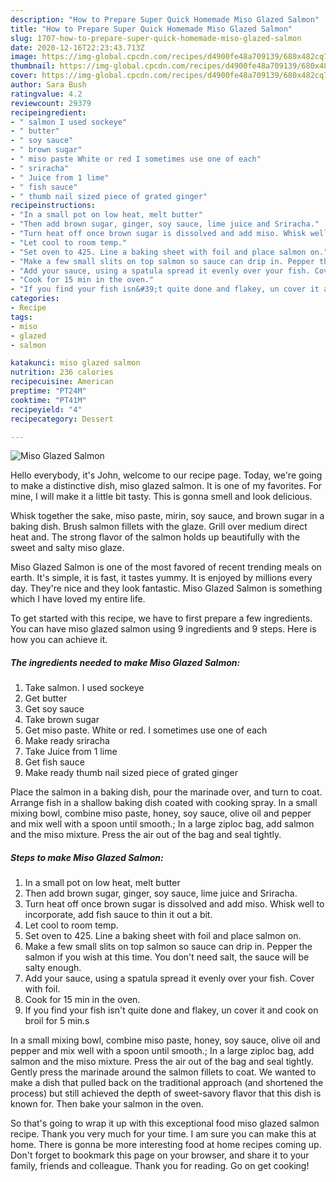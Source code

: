```yaml
---
description: "How to Prepare Super Quick Homemade Miso Glazed Salmon"
title: "How to Prepare Super Quick Homemade Miso Glazed Salmon"
slug: 1707-how-to-prepare-super-quick-homemade-miso-glazed-salmon
date: 2020-12-16T22:23:43.713Z
image: https://img-global.cpcdn.com/recipes/d4900fe48a709139/680x482cq70/miso-glazed-salmon-recipe-main-photo.jpg
thumbnail: https://img-global.cpcdn.com/recipes/d4900fe48a709139/680x482cq70/miso-glazed-salmon-recipe-main-photo.jpg
cover: https://img-global.cpcdn.com/recipes/d4900fe48a709139/680x482cq70/miso-glazed-salmon-recipe-main-photo.jpg
author: Sara Bush
ratingvalue: 4.2
reviewcount: 29379
recipeingredient:
- " salmon I used sockeye"
- " butter"
- " soy sauce"
- " brown sugar"
- " miso paste White or red I sometimes use one of each"
- " sriracha"
- " Juice from 1 lime"
- " fish sauce"
- " thumb nail sized piece of grated ginger"
recipeinstructions:
- "In a small pot on low heat, melt butter"
- "Then add brown sugar, ginger, soy sauce, lime juice and Sriracha."
- "Turn heat off once brown sugar is dissolved and add miso. Whisk well to incorporate, add fish sauce to thin it out a bit."
- "Let cool to room temp."
- "Set oven to 425. Line a baking sheet with foil and place salmon on."
- "Make a few small slits on top salmon so sauce can drip in. Pepper the salmon if you wish at this time. You don&#39;t need salt, the sauce will be salty enough."
- "Add your sauce, using a spatula spread it evenly over your fish. Cover with foil."
- "Cook for 15 min in the oven."
- "If you find your fish isn&#39;t quite done and flakey, un cover it and cook on broil for 5 min.s"
categories:
- Recipe
tags:
- miso
- glazed
- salmon

katakunci: miso glazed salmon 
nutrition: 236 calories
recipecuisine: American
preptime: "PT24M"
cooktime: "PT41M"
recipeyield: "4"
recipecategory: Dessert

---
```



![Miso Glazed Salmon](https://img-global.cpcdn.com/recipes/d4900fe48a709139/680x482cq70/miso-glazed-salmon-recipe-main-photo.jpg)

Hello everybody, it's John, welcome to our recipe page. Today, we're going to make a distinctive dish, miso glazed salmon. It is one of my favorites. For mine, I will make it a little bit tasty. This is gonna smell and look delicious.

Whisk together the sake, miso paste, mirin, soy sauce, and brown sugar in a baking dish. Brush salmon fillets with the glaze. Grill over medium direct heat and. The strong flavor of the salmon holds up beautifully with the sweet and salty miso glaze.

Miso Glazed Salmon is one of the most favored of recent trending meals on earth. It's simple, it is fast, it tastes yummy. It is enjoyed by millions every day. They're nice and they look fantastic. Miso Glazed Salmon is something which I have loved my entire life.


To get started with this recipe, we have to first prepare a few ingredients. You can have miso glazed salmon using 9 ingredients and 9 steps. Here is how you can achieve it.

<!--inarticleads1-->

##### The ingredients needed to make Miso Glazed Salmon:

1. Take  salmon. I used sockeye
1. Get  butter
1. Get  soy sauce
1. Take  brown sugar
1. Get  miso paste. White or red. I sometimes use one of each
1. Make ready  sriracha
1. Take  Juice from 1 lime
1. Get  fish sauce
1. Make ready  thumb nail sized piece of grated ginger


Place the salmon in a baking dish, pour the marinade over, and turn to coat. Arrange fish in a shallow baking dish coated with cooking spray. In a small mixing bowl, combine miso paste, honey, soy sauce, olive oil and pepper and mix well with a spoon until smooth.; In a large ziploc bag, add salmon and the miso mixture. Press the air out of the bag and seal tightly. 

<!--inarticleads2-->

##### Steps to make Miso Glazed Salmon:

1. In a small pot on low heat, melt butter
1. Then add brown sugar, ginger, soy sauce, lime juice and Sriracha.
1. Turn heat off once brown sugar is dissolved and add miso. Whisk well to incorporate, add fish sauce to thin it out a bit.
1. Let cool to room temp.
1. Set oven to 425. Line a baking sheet with foil and place salmon on.
1. Make a few small slits on top salmon so sauce can drip in. Pepper the salmon if you wish at this time. You don&#39;t need salt, the sauce will be salty enough.
1. Add your sauce, using a spatula spread it evenly over your fish. Cover with foil.
1. Cook for 15 min in the oven.
1. If you find your fish isn&#39;t quite done and flakey, un cover it and cook on broil for 5 min.s


In a small mixing bowl, combine miso paste, honey, soy sauce, olive oil and pepper and mix well with a spoon until smooth.; In a large ziploc bag, add salmon and the miso mixture. Press the air out of the bag and seal tightly. Gently press the marinade around the salmon fillets to coat. We wanted to make a dish that pulled back on the traditional approach (and shortened the process) but still achieved the depth of sweet-savory flavor that this dish is known for. Then bake your salmon in the oven. 

So that's going to wrap it up with this exceptional food miso glazed salmon recipe. Thank you very much for your time. I am sure you can make this at home. There is gonna be more interesting food at home recipes coming up. Don't forget to bookmark this page on your browser, and share it to your family, friends and colleague. Thank you for reading. Go on get cooking!
